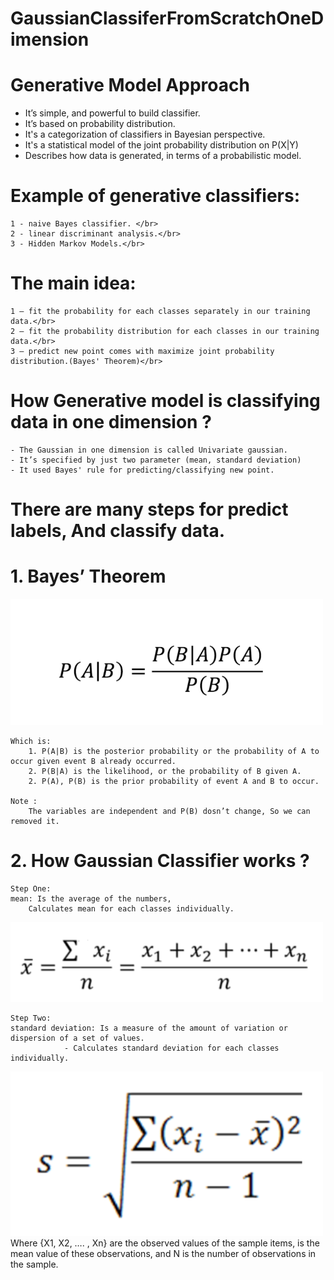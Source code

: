 # GaussianClassiferFromScratchOneDimension

# Generative Model Approach

  - It’s simple, and powerful to build classifier.
  - It’s based on probability distribution.
  - It's a categorization of classifiers in Bayesian perspective. 
  - It's a statistical model of the joint probability distribution on P(X|Y)
  - Describes how data is generated, in terms of a probabilistic model.

# Example of generative classifiers:

    1 - naive Bayes classifier. </br>
    2 - linear discriminant analysis.</br>
    3 - Hidden Markov Models.</br>
  
 # The main idea:

    1 – fit the probability for each classes separately in our training data.</br>
    2 – fit the probability distribution for each classes in our training data.</br>
    3 – predict new point comes with maximize joint probability distribution.(Bayes' Theorem)</br>
 # How Generative model is classifying data in one dimension ?
 	- The Gaussian in one dimension is called Univariate gaussian.
	- It’s specified by just two parameter (mean, standard deviation)
  	- It used Bayes' rule for predicting/classifying new point.
	
   # There are many steps for predict labels, And classify data.

# 1. Bayes’ Theorem
	
 <img src="Pic/bays.png" width="500" >
 
 	Which is:
		1. P(A|B) is the posterior probability or the probability of A to occur given event B already occurred.
		2. P(B|A) is the likelihood, or the probability of B given A.
		2. P(A), P(B) is the prior probability of event A and B to occur.
	
	Note :
		The variables are independent and P(B) dosn’t change, So we can removed it.
	
# 2. How Gaussian Classifier works ?

	Step One:
	mean: Is the average of the numbers,
		Calculates mean for each classes individually.
 <img src="Pic/mu.png" width="500" >
 	
	Step Two: 
	standard deviation: Is a measure of the amount of variation or dispersion of a set of values.
				- Calculates standard deviation for each classes individually.
 <img src="Pic/std.png" width="500" >	
 	Where {X1, X2, …. , Xn} are the observed values of the sample items,  is the mean value of these observations, and N is the number of observations in the sample. 
			
  

